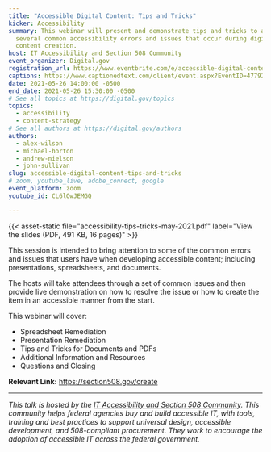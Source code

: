 ```yaml
---
title: "Accessible Digital Content: Tips and Tricks"
kicker: Accessibility
summary: This webinar will present and demonstrate tips and tricks to address
  several common accessibility errors and issues that occur during digital
  content creation.
host: IT Accessibility and Section 508 Community
event_organizer: Digital.gov
registration_url: https://www.eventbrite.com/e/accessible-digital-content-tips-and-tricks-tickets-152902821455
captions: https://www.captionedtext.com/client/event.aspx?EventID=4779268&CustomerID=321
date: 2021-05-26 14:00:00 -0500
end_date: 2021-05-26 15:30:00 -0500
# See all topics at https://digital.gov/topics
topics:
  - accessibility
  - content-strategy
# See all authors at https://digital.gov/authors
authors:
  - alex-wilson
  - michael-horton
  - andrew-nielson
  - john-sullivan
slug: accessible-digital-content-tips-and-tricks
# zoom, youtube_live, adobe_connect, google
event_platform: zoom
youtube_id: CL6lOwJEMGQ

---
```


{{< asset-static file="accessibility-tips-tricks-may-2021.pdf" label="View the slides (PDF, 491 KB, 16 pages)" >}}

This session is intended to bring attention to some of the common errors and issues that users have when developing accessible content; including presentations, spreadsheets, and documents. 

The hosts will take attendees through a set of common issues and then provide live demonstration on how to resolve the issue or how to create the item in an accessible manner from the start.

This webinar will cover:

* Spreadsheet Remediation
* Presentation Remediation
* Tips and Tricks for Documents and PDFs
* Additional Information and Resources
* Questions and Closing



**Relevant Link:** https://section508.gov/create

- - -

*This talk is hosted by the [IT Accessibility and Section 508 Community](https://digital.gov/communities/it-accessibility-section-508/). This community helps federal agencies buy and build accessible IT, with tools, training and best practices to support universal design, accessible development, and 508-compliant procurement. They work to encourage the adoption of accessible IT across the federal government.*
